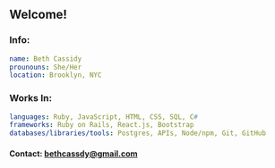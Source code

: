 ## Welcome!

### Info:
```yaml
name: Beth Cassidy
prounouns: She/Her
location: Brooklyn, NYC

```
### Works In:
```yaml
languages: Ruby, JavaScript, HTML, CSS, SQL, C#
frameworks: Ruby on Rails, React.js, Bootstrap
databases/libraries/tools: Postgres, APIs, Node/npm, Git, GitHub
```

#### Contact: bethcassdy@gmail.com




